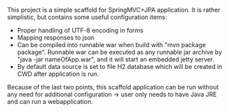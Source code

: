 This project is a simple scaffold for SpringMVC+JPA application.
It is rather simplistic, but contains some useful configuration items:
- Proper handling of UTF-8 encoding in forms
- Mapping responses to json
- Can be compiled into runnable war when build with "mvn package package". Runnable war can be executed as any runnable jar archive by "java -jar nameOfApp.war", and it will start an embedded jetty server.
- By default data source is set to file H2 database which will be created in CWD after application is run.

Because of the last two points, this scaffold application can be run without any need for additional configuration -> user only needs to have Java JRE and can run a webapplication.